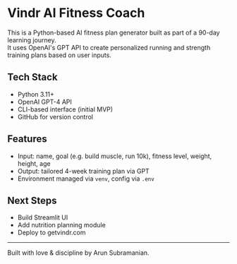# Vindr AI Fitness Coach

This is a Python-based AI fitness plan generator built as part of a 90-day learning journey.  
It uses OpenAI's GPT API to create personalized running and strength training plans based on user inputs.

## Tech Stack

- Python 3.11+
- OpenAI GPT-4 API
- CLI-based interface (initial MVP)
- GitHub for version control

## Features

- Input: name, goal (e.g. build muscle, run 10k), fitness level, weight, height, age  
- Output: tailored 4-week training plan via GPT  
- Environment managed via `venv`, config via `.env`

## Next Steps

- Build Streamlit UI  
- Add nutrition planning module  
- Deploy to getvindr.com

---

Built with love & discipline by Arun Subramanian.
